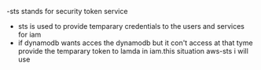 -sts stands for security token service
- sts is used to provide temparary credentials to the users and services for iam
- if dynamodb wants acces the dynamodb but it con't access at that tyme provide the temparary token to lamda in iam.this situation aws-sts i will use

